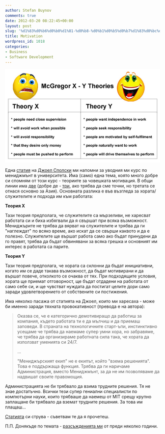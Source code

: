 ```yaml
---
author: Stefan Buynov
comments: true
date: 2012-03-20 08:22:45+00:00
layout: post
slug: '%d1%83%d0%b6%d0%b0%d1%81-%d0%b8-%d0%b1%d0%b5%d0%b7%d1%83%d0%bc%d0%b8%d0%b5'
title: Motivation
wordpress_id: 1018
categories:
- Business
- Software Development
---
```


[![](/images/2012/02/motivation.jpg)](/images/2012/02/motivation.jpg)

Една [статия](http://www.avc.com/a_vc/2012/02/the-management-team-guest-post-from-joel-spolsky.html) на [Джоел Сполски](http://joelonsoftware.com/items/2012/02/13.html) ми напомни за уводния ми курс по мениджмънт в университета. Има (само) една тема, която много добре си спомням от този курс - теориите за човешката мотивация.
В общи линии има [две](http://en.wikipedia.org/wiki/Theory_X_and_theory_Y) (добре де - [три](http://en.wikipedia.org/wiki/Theory_Z), ако трябва да сме точни, но третата се отнася основно за Азия). Основната разлика е във възгледа за хората/служителите и подхода им към работата:

**Теория X**

Тази теория предполага, че служителите са мързеливи, не харесват работата си и биха избягвали да я свършат при всяка възможност. Мениджърите не трябва да вярват на служителите и трябва да ги "наглеждат" по всяко време, ако искат да се свърши каквото и да е полезно. Служителите ще вършат работа само ако бъдат принудени да го правят, трябва да бъдат обвинявани за всяка грешка и основният им интерес в работата са парите.


**Теория Y**

Тази теория предполага, че хората са склонни да бъдат инициативни, когато им се даде такава възможност, да бъдат мотивирани и да вършат повече, отколкото се очаква от тях. При подходящите условия, хората ще приемат отговорност, ще бъдат отдадени на работата от само себе си, и ще чувстват нуждата да постигат целите дори само заради удовлетворението от собствените си постижения.

<!-- More -->

Има няколко пасажа от статията на Джоел, които ми харесаха - може би именно заради тяхната провокативност (превода е на автора):


> Оказва се, че е категорично демотивиращо да работиш за компания, където работата ти е да мълчиш и да приемаш заповеди. В страната на технологичните старт-ъпи, инстинктивно усещаме че трябва да наемаме супер умни хора, но забравяме, че трябва да организираме работната сила така, че хората да използват уменията си 24/7.
> 
> ...
> 
> "Мениджърският екип" не е екипът, който "взема решенията". Това е поддържаща функция. Трябва да ги наричаме Администрация, вместо Мениджмънт, за да не им позволяваме да надвишат своите правомощия.

Администрацията не би трябвало да взима трудните решения. Тя не знае достатъчно. Всички тези супер гениални специалисти по компютърни науки, които трябваше да наемеш от MIT срещу крупно заплащане би трябвало да вземат трудните решения. За това им плащаш...


[Статията](http://www.avc.com/a_vc/2012/02/the-management-team-guest-post-from-joel-spolsky.html) си струва - съветвам те да я прочетеш.


П.П. Донякъде по темата - [разсъжденията ми](http://buynov.com/2007/09/03/16) от преди няколко години.

